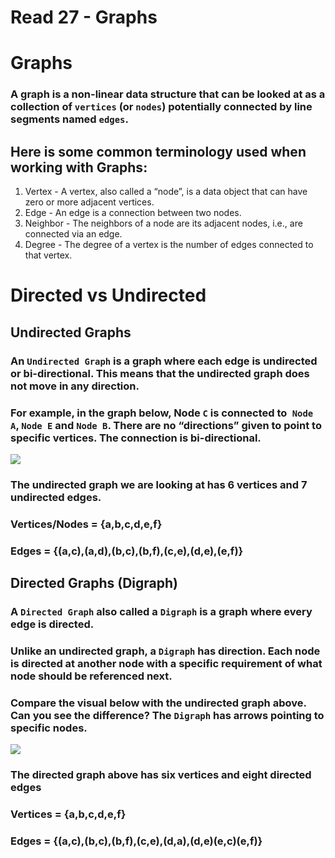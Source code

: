 # Read 27 - Graphs
# Graphs

### A graph is a non-linear data structure that can be looked at as a collection of `vertices` (or `nodes`) potentially connected by line segments named `edges`.





## Here is some common terminology used when working with Graphs:

1. Vertex - A vertex, also called a “node”, is a data object that can have zero or more adjacent vertices.
2. Edge - An edge is a connection between two nodes.
3. Neighbor - The neighbors of a node are its adjacent nodes, i.e., are connected via an edge.
4. Degree - The degree of a vertex is the number of edges connected to that vertex.



# Directed vs Undirected
## Undirected Graphs
### An `Undirected Graph` is a graph where each edge is undirected or bi-directional. This means that the undirected graph does not move in any direction.

### For example, in the graph below, Node `C` is connected to` Node A`, `Node E` and `Node B`. There are no “directions” given to point to specific vertices. The connection is bi-directional.


<img src="https://codefellows.github.io/common_curriculum/data_structures_and_algorithms/Code_401/class-35/resources/assets/UndirectedGraph.PNG"/>




### The undirected graph we are looking at has 6 vertices and 7 undirected edges.

### Vertices/Nodes = {a,b,c,d,e,f}

### Edges = {(a,c),(a,d),(b,c),(b,f),(c,e),(d,e),(e,f)}


## Directed Graphs (Digraph)
### A `Directed Graph` also called a `Digraph` is a graph where every edge is directed.

### Unlike an undirected graph, a `Digraph` has direction. Each node is directed at another node with a specific requirement of what node should be referenced next.

### Compare the visual below with the undirected graph above. Can you see the difference? The `Digraph` has arrows pointing to specific nodes.


<img src= "https://codefellows.github.io/common_curriculum/data_structures_and_algorithms/Code_401/class-35/resources/assets/DirectedGraph.PNG"/>


### The directed graph above has six vertices and eight directed edges

### Vertices = {a,b,c,d,e,f}

### Edges = {(a,c),(b,c),(b,f),(c,e),(d,a),(d,e)(e,c)(e,f)}
